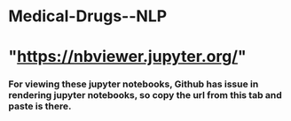 # Medical-Drugs--NLP

# "https://nbviewer.jupyter.org/" 
<h3> For viewing these jupyter notebooks, Github has issue in rendering jupyter notebooks, so copy the url from this tab and paste is there.</h3>
